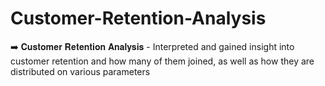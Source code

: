 # Customer-Retention-Analysis
➡️ 𝐂𝐮𝐬𝐭𝐨𝐦𝐞𝐫 𝐑𝐞𝐭𝐞𝐧𝐭𝐢𝐨𝐧 𝐀𝐧𝐚𝐥𝐲𝐬𝐢𝐬 - Interpreted and gained insight into customer retention and how many of them joined, as well as how they are distributed on various parameters
